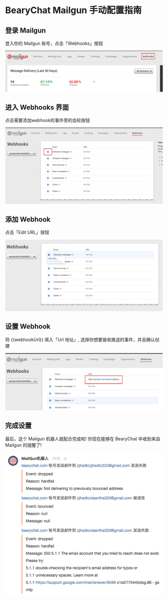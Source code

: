 # BearyChat Mailgun 手动配置指南

## 登录 Mailgun

登入你的 Mailgun 账号，点击「Webhooks」按钮

![](/images/tutorial/mailgun_settings.png)

## 进入 Webhooks 界面

点击需要添加webhook的事件旁的齿轮按钮

![](/images/tutorial/mailgun_select_webhooks.png)

## 添加 Webhook

点击「Edit URL」按钮

![](/images/tutorial/mailgun_create_webhook.png)

## 设置 Webhook

将 {{webhookUrl}} 填入「Url 地址」, 选择你想要接收推送的事件，并且确认创建

![](/images/tutorial/mailgun_add_webhook_url.png)

## 完成设置

最后，这个 Mailgun 机器人就配合完成啦! 你现在能够在 BearyChat 中收到来自 Mailgun 的提醒了!

![](/images/tutorial/mailgun_notify_sample.png)

